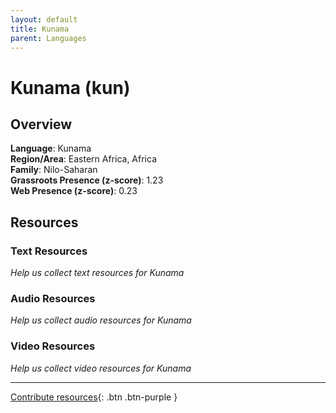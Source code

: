```yaml
---
layout: default
title: Kunama
parent: Languages
---
```


# Kunama (kun)

## Overview

**Language**: Kunama  
**Region/Area**: Eastern Africa, Africa  
**Family**: Nilo-Saharan  
**Grassroots Presence (z-score)**: 1.23  
**Web Presence (z-score)**: 0.23  

## Resources

### Text Resources
*Help us collect text resources for Kunama*

### Audio Resources
*Help us collect audio resources for Kunama*

### Video Resources
*Help us collect video resources for Kunama*

---

[Contribute resources](https://forms.office.com/e/1SfLJx3u1r){: .btn .btn-purple }
